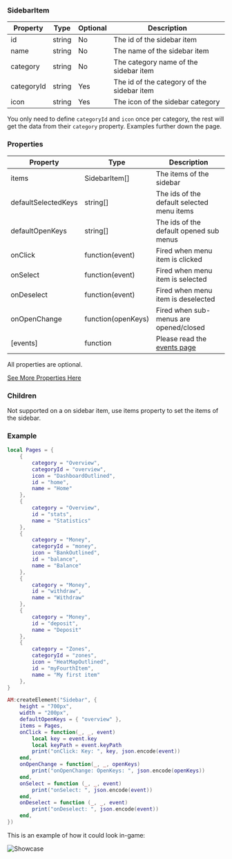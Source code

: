 ### SidebarItem
| Property     | Type    | Optional | Description                                 |
|-             |-        |-         |-                                            |
| id           | string  | No       | The id of the sidebar item                  |
| name         | string  | No       | The name of the sidebar item                |
| category     | string  | No       | The category name of the sidebar item       |
| categoryId   | string  | Yes      | The id of the category of the sidebar item  |
| icon         | string  | Yes      | The icon of the sidebar category            |

You only need to define `categoryId` and `icon` once per category, the rest will get the data from their `category` property. Examples further down the page.

### Properties
| Property            | Type                 | Description                                          |
|-                    |-                     |-                                                     |
| items               | SidebarItem[]        | The items of the sidebar                             |
| defaultSelectedKeys | string[]             | The ids of the default selected menu items           |
| defaultOpenKeys     | string[]             | The ids of the default opened sub menus              |
| onClick             | function(event)      | Fired when menu item is clicked                      |
| onSelect            | function(event)      | Fired when menu item is selected                     |
| onDeselect          | function(event)      | Fired when menu item is deselected                   |
| onOpenChange        | function(openKeys)   | Fired when sub-menus are opened/closed               |
| [events]            | function             | Please read the [events page](Events)                |

All properties are optional.<p/>
[See More Properties Here](https://ant.design/components/menu)

### Children
Not supported on a on sidebar item, use items property to set the items of the sidebar.

### Example
```lua
local Pages = {
    {
        category = "Overview",
        categoryId = "overview",
        icon = "DashboardOutlined",
        id = "home",
        name = "Home"
    },
    {
        category = "Overview",
        id = "stats",
        name = "Statistics"
    },
    {
        category = "Money",
        categoryId = "money",
        icon = "BankOutlined",
        id = "balance",
        name = "Balance"
    },
    {
        category = "Money",
        id = "withdraw",
        name = "Withdraw"
    },
    {
        category = "Money",
        id = "deposit",
        name = "Deposit"
    },
    {
        category = "Zones",
        categoryId = "zones",
        icon = "HeatMapOutlined",
        id = "myFourthItem",
        name = "My first item"
    },
}

AM:createElement("Sidebar", {
    height = "700px",
    width = "200px",
    defaultOpenKeys = { "overview" },
    items = Pages,
    onClick = function(_, _, event)
        local key = event.key
        local keyPath = event.keyPath
        print("onClick: Key: ", key, json.encode(event))
    end,
    onOpenChange = function(_, _, openKeys)
        print("onOpenChange: OpenKeys: ", json.encode(openKeys))
    end,
    onSelect = function (_, _, event)
        print("onSelect: ", json.encode(event))
    end,
    onDeselect = function (_, _, event)
        print("onDeselect: ", json.encode(event))
    end,
})
```
This is an example of how it could look in-game:<p/>
![Showcase](https://i.imgur.com/owDJknf.jpeg)